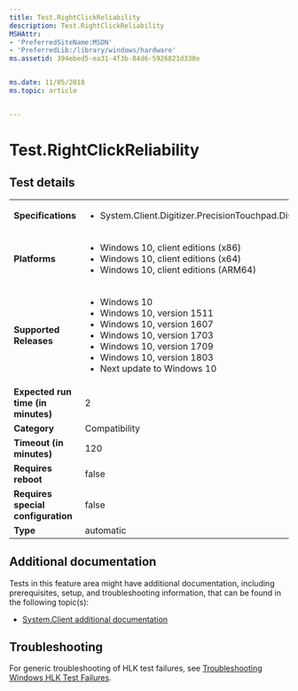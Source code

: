 ```yaml
---
title: Test.RightClickReliability
description: Test.RightClickReliability
MSHAttr:
- 'PreferredSiteName:MSDN'
- 'PreferredLib:/library/windows/hardware'
ms.assetid: 394ebed5-ea31-4f3b-84d6-5926821d338e


ms.date: 11/05/2018
ms.topic: article


---
```


# <span id="p_hlk_test.be58dd0e-61a0-40b0-9a9b-592d1172eb1c"></span>Test.RightClickReliability


## Test details

|||
|---|---|
| **Specifications**  | <ul><li>System.Client.Digitizer.PrecisionTouchpad.Discretional</li></ul> |  
| **Platforms**   | <ul><li>Windows 10, client editions (x86)</li><li>Windows 10, client editions (x64)</li><li>Windows 10, client editions (ARM64)</li></ul> |
| **Supported Releases** | <ul><li>Windows 10</li><li>Windows 10, version 1511</li><li>Windows 10, version 1607</li><li>Windows 10, version 1703</li><li>Windows 10, version 1709</li><li>Windows 10, version 1803</li><li>Next update to Windows 10</li></ul> |
|**Expected run time (in minutes)**| 2 |
|**Category**| Compatibility |
|**Timeout (in minutes)**| 120 |
|**Requires reboot**| false |
|**Requires special configuration**| false |
|**Type**| automatic |



## <span id="Additional_documentation"></span><span id="additional_documentation"></span><span id="ADDITIONAL_DOCUMENTATION"></span>Additional documentation


Tests in this feature area might have additional documentation, including prerequisites, setup, and troubleshooting information, that can be found in the following topic(s):

-   [System.Client additional documentation](system-client-additional-documentation.md)

## <span id="Troubleshooting"></span><span id="troubleshooting"></span><span id="TROUBLESHOOTING"></span>Troubleshooting


For generic troubleshooting of HLK test failures, see [Troubleshooting Windows HLK Test Failures](../user/troubleshooting-windows-hlk-test-failures.md).










